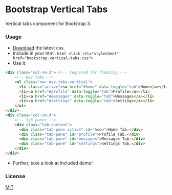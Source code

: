 Bootstrap Vertical Tabs
=======================

Vertical tabs component for Bootstrap 3.

### Usage

* [Download](https://github.com/dbtek/bootstrap-vertical-tabs/archive/master.zip) the latest css.
* Include in your html.
```html <link rel="stylesheet" href="bootstrap.vertical-tabs.css">```
* Use it.
```html
<div class="col-sm-3"> <!-- required for floating -->  
    <!-- Nav tabs -->  
    <ul class="nav nav-tabs-vertical">  
      <li class="active"><a href="#home" data-toggle="tab">Home</a></li>  
      <li><a href="#profile" data-toggle="tab">Profile</a></li>  
      <li><a href="#messages" data-toggle="tab">Messages</a></li>  
      <li><a href="#settings" data-toggle="tab">Settings</a></li>  
    </ul>  
</div>
<div class="col-sm-9">  
    <!-- Tab panes -->  
    <div class="tab-content">  
      <div class="tab-pane active" id="home">Home Tab.</div>  
      <div class="tab-pane" id="profile">Profile Tab.</div>  
      <div class="tab-pane" id="messages">Messages Tab.</div>  
      <div class="tab-pane" id="settings">Settings Tab.</div>  
    </div>  
</div>  
```
* Further, take a look at included demo!

### License
[MIT](opensource.org/licenses/MIT)
